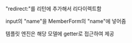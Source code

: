 "redirect:"를 리턴에 추가해서 리다이렉트함

input의 "name"을 MemberForm의 "name"에 넣어줌

템플릿 엔진은 해당 모델에 getter로 접근하여 제공

